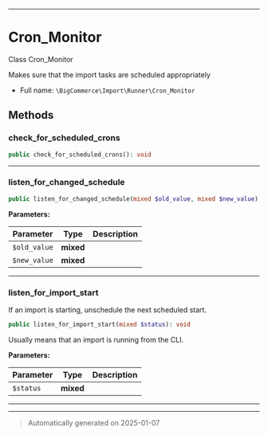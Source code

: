 ***

# Cron_Monitor

Class Cron_Monitor

Makes sure that the import tasks are scheduled appropriately

* Full name: `\BigCommerce\Import\Runner\Cron_Monitor`




## Methods


### check_for_scheduled_crons



```php
public check_for_scheduled_crons(): void
```












***

### listen_for_changed_schedule



```php
public listen_for_changed_schedule(mixed $old_value, mixed $new_value): void
```








**Parameters:**

| Parameter | Type | Description |
|-----------|------|-------------|
| `$old_value` | **mixed** |  |
| `$new_value` | **mixed** |  |





***

### listen_for_import_start

If an import is starting, unschedule the next scheduled start.

```php
public listen_for_import_start(mixed $status): void
```

Usually means that an import is running from the CLI.






**Parameters:**

| Parameter | Type | Description |
|-----------|------|-------------|
| `$status` | **mixed** |  |





***


***
> Automatically generated on 2025-01-07
